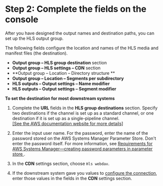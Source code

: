 # Step 2: Complete the fields on the console<a name="hls-specify-destination-emp"></a>

After you have designed the output names and destination paths, you can set up the HLS output group\.

The following fields configure the location and names of the HLS media and manifest files \(the destination\)\.
+ **Output group – HLS group destination** section
+ **Output group – HLS settings – CDN** section
+ **Output group – Location – Directory structure **
+ **Output group – Location – Segments per subdirectory**
+ **HLS outputs – Output settings – Name modifier**
+ **HLS outputs – Output settings – Segment modifier**

**To set the destination for most downstream systems**

1. Complete the **URL** fields in the **HLS group destinations** section\. Specify two destinations if the channel is set up as a standard channel, or one destination if it is set up as a single\-pipeline channel\.     
[\[See the AWS documentation website for more details\]](http://docs.aws.amazon.com/medialive/latest/ug/hls-specify-destination-emp.html)

1. Enter the input user name\. For the password, enter the name of the password stored on the AWS Systems Manager Parameter Store\. Don't enter the password itself\. For more information, see [Requirements for AWS Systems Manager—creating password parameters in parameter store ](requirements-for-EC2.md)\.

1. In the **CDN** settings section, choose `Hls webdav`\.

1. If the downstream system gave you values to [configure the connection](origin-server-http.md), enter those values in the fields in the **CDN** settings section\.